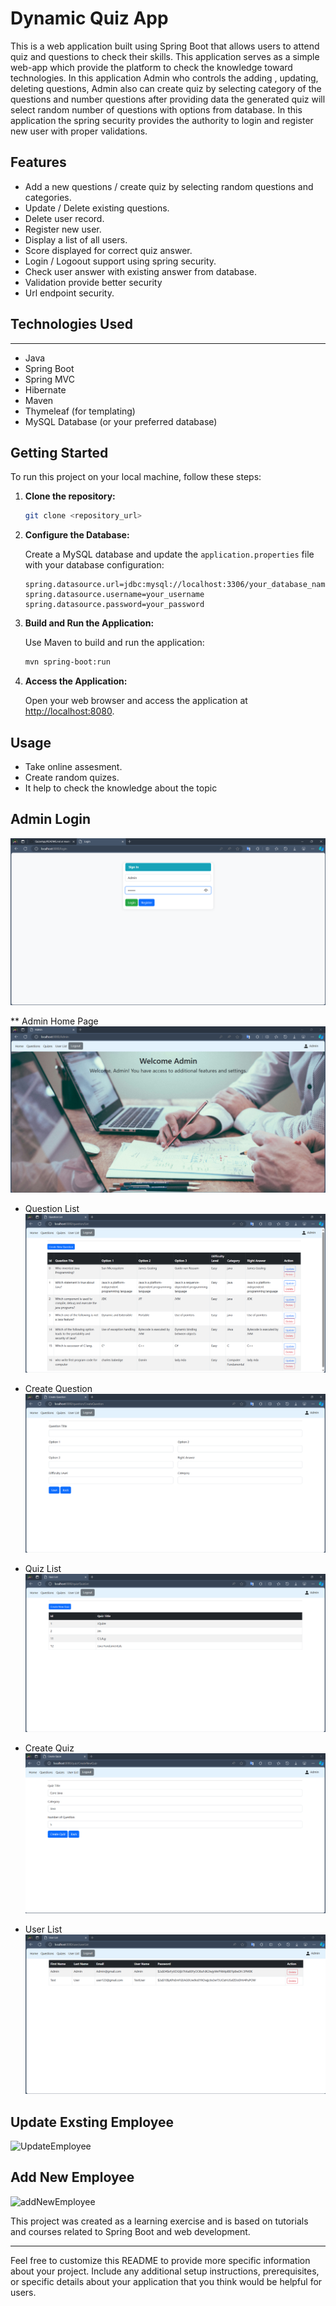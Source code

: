# Dynamic Quiz App

This is a web application built using Spring Boot that allows users to attend quiz and questions to check their skills. This application serves as a simple web-app which provide the platform to check the knowledge toward technologies. In this application Admin who controls the adding , updating, deleting questions, Admin also can create quiz by selecting category of the questions and number questions after providing data the generated quiz will select random number of questions with options from database. In this application the spring security provides the authority to login and register new user with proper validations.

## Features

- Add a new questions / create quiz by selecting random questions and categories.
- Update / Delete existing questions.
- Delete user record.
- Register new user.
- Display a list of all users.
- Score displayed for correct quiz answer.
- Login / Logoout support using spring security.
- Check user answer with existing answer from database.
- Validation provide better security
- Url endpoint security.

## Technologies Used
--------------------------------------------------------------------------------------------------------------------
- Java
- Spring Boot
- Spring MVC
- Hibernate
- Maven
- Thymeleaf (for templating)
- MySQL Database (or your preferred database)

## Getting Started

To run this project on your local machine, follow these steps:

1. **Clone the repository:**

   ```bash
   git clone <repository_url>
   ```

2. **Configure the Database:**

   Create a MySQL database and update the `application.properties` file with your database configuration:

   ```properties
   spring.datasource.url=jdbc:mysql://localhost:3306/your_database_name
   spring.datasource.username=your_username
   spring.datasource.password=your_password
   ```

3. **Build and Run the Application:**

   Use Maven to build and run the application:

   ```bash
   mvn spring-boot:run
   ```

4. **Access the Application:**

   Open your web browser and access the application at [http://localhost:8080](http://localhost:8080).

## Usage

- Take online assesment.
- Create random quizes.
- It help to check the knowledge about the topic


## Admin Login
![Admin](Admin.png)

** Admin Home Page
![Admin Home](AdminHome.png)

- Question List
![Question List](QuestionList.png)

- Create Question
 ![Create Question](CreateQuestion.png)

- Quiz List
![Quiz List](QuizList.png)

- Create Quiz
![Create Quiz](CreateQuiz.png)

- User List
![User List](UserList.png)



## Update Exsting Employee
![UpdateEmployee](UpdatingEmployee.png)

## Add New Employee
![addNewEmployee](AddingNewEmployee.png)



This project was created as a learning exercise and is based on tutorials and courses related to Spring Boot and web development.

---

Feel free to customize this README to provide more specific information about your project. Include any additional setup instructions, prerequisites, or specific details about your application that you think would be helpful for users.
